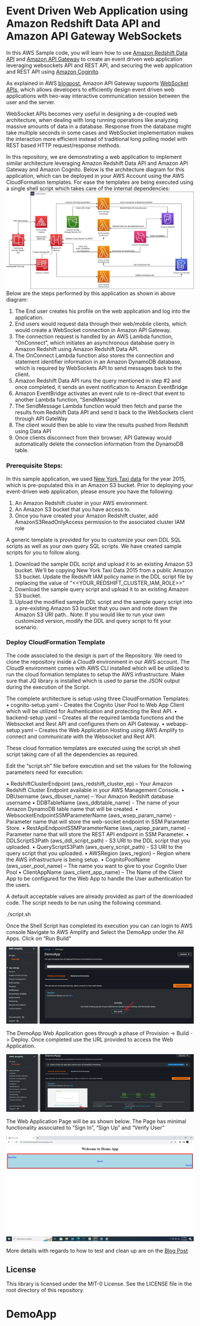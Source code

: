 # Event Driven Web Application using Amazon Redshift Data API and Amazon API Gateway WebSockets


In this AWS Sample code, you will learn how to use [Amazon Redshift Data API](https://docs.aws.amazon.com/redshift/latest/mgmt/data-api.html) and [Amazon API Gateway](https://aws.amazon.com/api-gateway/) to create an event driven web application leveraging websockets API and REST API, and securing the web application and REST API using [Amazon Coginito](https://aws.amazon.com/cognito/).

As explained in AWS [blogpost](https://aws.amazon.com/blogs/compute/announcing-websocket-apis-in-amazon-api-gateway/), Amazon API Gateway supports [WebSocket APIs](https://docs.aws.amazon.com/apigateway/latest/developerguide/apigateway-websocket-api-overview.html), which allows developers to efficiently design event driven web applications with two-way interactive communication session between the user and the server.

WebSocket APIs becomes very useful in designing a de-coupled web architecture, when dealing with long running operations like analyzing massive amounts of data in a database. Response from the database might take multiple seconds in some cases and WebSocket implementation makes the interaction more efficient instead of traditional long polling model with REST based HTTP request/response methods.

In this repository, we are demonstrating a web application to implement similar architecture leveraging Amazon Redshift Data API and Amazon API Gateway and Amazon Cognito. Below is the architecture diagram for this application, which can be deployed in your AWS Account using the AWS CloudFormation templates. For ease the templates are being executed using a single shell script which takes care of the internal dependencies:
![Architecture Diagram](images/architecture.png)
Below are the steps performed by this application as shown in above diagram:

1. The End user creates his profile on the web application and log into the application.  
2. End users would request data through their web/mobile clients, which would create a WebSocket connection in Amazon API Gateway.
3. The connection request is handled by an AWS Lambda function, “OnConnect”, which initiates an asynchronous database query in Amazon Redshift using Amazon Redshift Data API.
4. The OnConnect Lambda function also stores the connection and statement identifier information in an Amazon DynamoDB database, which is required by WebSockets API to send messages back to the client.
5. Amazon Redshift Data API runs the query mentioned in step #2 and once completed, it sends an event notification to Amazon EventBridge
6. Amazon EventBridge activates an event rule to re-direct that event to another Lambda function, “SendMessage”
7. The SendMessage Lambda function would then fetch and parse the results from Redshift Data API and send it back to the WebSockets client through API GateWay
8. The client would then be able to view the results pushed from Redshift using Data API
9. Once clients disconnect from their browser, API Gateway would automatically delete the connection information from the DynamoDB table.

### Prerequisite Steps:

In this sample application, we used [New York Taxi data](https://www1.nyc.gov/site/tlc/about/tlc-trip-record-data.page) for the year 2015, which is pre-populated this in an Amazon S3 bucket. 
Prior to deploying your event-driven web application, please ensure you have the following:

1. An Amazon Redshift cluster in your AWS environment.  
2. An Amazon S3 bucket that you have access to.
3. Once you have created your Amazon Redshift cluster, add AmazonS3ReadOnlyAccess permission to the associated cluster IAM role

A generic template is provided for you to customize your own DDL SQL scripts as well as your own query SQL scripts. We have created sample scripts for you to follow along.
1.	Download the sample DDL script and upload it to an existing Amazon S3 bucket. We’ll be copying New York Taxi Data 2015 from a public Amazon S3 bucket. Update the Redshift IAM policy name in the DDL script file by replacing the value of "<<YOUR_REDSHIFT_CLUSTER_IAM_ROLE>>"
2.	Download the sample query script and upload it to an existing Amazon S3 bucket. 
3.	Upload the modified sample DDL script and the sample query script into a pre-existing Amazon S3 bucket that you own and note down the Amazon S3 URI path.. 
Note: If you would like to run your own customized version, modify the DDL and query script to fit your scenario. 

### Deploy CloudFormation Template

The code associated to the design is part of the Repository. We need to clone the repository inside a Cloud9 environment in our AWS account. The Cloud9 environment comes with AWS CLI installed which will be utilized to run the cloud formation templates to setup the AWS infrastructure.  Make sure that JQ library is installed which is used to parse the JSON output during the execution of the Script. 

The complete architecture is setup using three CloudFormation Templates:
•	cognito-setup.yaml – Creates the Cognito User Pool to Web App Client which will be utilized for Authentication and protecting the Rest API. 
•	backend-setup.yaml – Creates all the required lambda functions and the Websocket and Rest API and configures them on API Gateway. 
•	webapp-setup.yaml – Creates the Web Application Hosting using AWS Amplify to connect and communicate with the Websocket and Rest API. 

These cloud formation templates are executed using the script.sh shell script taking care of all the dependencies as required. 

Edit the “script.sh” file before execution and set the values for the following parameters need for execution:

•	RedshiftClusterEndpoint (aws_redshift_cluster_ep) – Your Amazon Redshift Cluster Endpoint available in your AWS Management Console. 
•	DBUsername (aws_dbuser_name) – Your Amazon Redshift database username 
•	DDBTableName (aws_ddbtable_name) - The name of your Amazon DynamoDB table name that will be created. 
•	WebsocketEndpointSSMParameterName (aws_wsep_param_name) - Parameter name that will store the web-socket endpoint in SSM Parameter Store. 
•	RestApiEndpointSSMParameterName (aws_rapiep_param_name) - Parameter name that will store the REST API endpoint in SSM Parameter. 
•	DDLScriptS3Path (aws_ddl_script_path) - S3 URI to the DDL script that you uploaded. 
•	QueryScriptS3Path (aws_query_script_path) - S3 URI to the query script that you uploaded. 
•	AWSRegion (aws_region) – Region where the AWS infrastructure is being setup. 
•	CognitoPoolName (aws_user_pool_name) – The name you want to give to your Cognito User Pool
•	ClientAppName (aws_client_app_name) – The Name of the Client App to be configured for the Web App to handle the User authentication for the users. 

A default acceptable values are already provided as part of the downloaded code.  The script needs to be run using the following command.

./script.sh

Once the Shell Script has completed its execution you can can login to AWS console Navigate to AWS Amplify and Select the DemoApp under the All Apps. Click on “Run Build” 

![CloudFormation Inputs](images/amplify-deploy.png)

The DemoApp Web Application goes through a phase of Provision -> Build -> Deploy. Once completed use the URL provided to access the Web Application. 

![CloudFormation Inputs](images/amplify-publish.png)

The Web Application Page will be as shown below. The Page has minimal functionality associated to “Sign In”, “Sign Up” and “Verify User”

![CloudFormation Inputs](images/webapp-page.png)

More details with regards to how to test and clean up are on the [Blog Post](https://aws.amazon.com/blogs/big-data/build-a-serverless-analytics-application-with-amazon-redshift-and-amazon-api-gateway/)

## License

This library is licensed under the MIT-0 License. See the LICENSE file in the root directory of this repository.
# DemoApp
